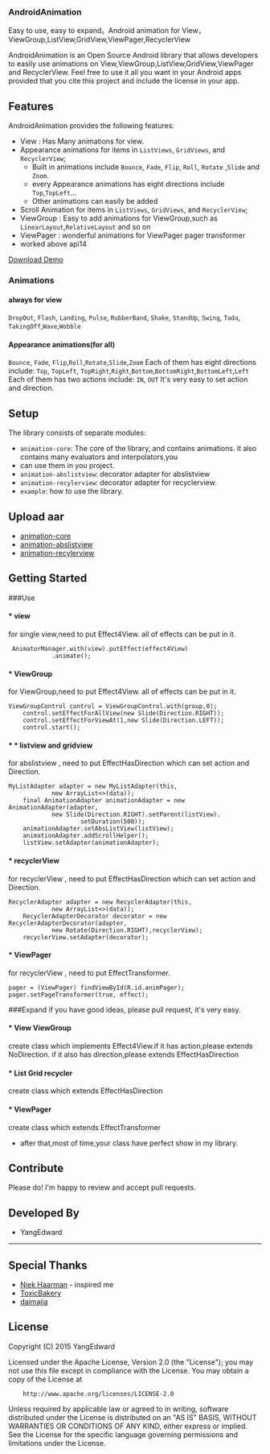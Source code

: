 ### AndroidAnimation
Easy to use, easy to expand。Android animation for View，ViewGroup,ListView,GridView,ViewPager,RecyclerView

AndroidAnimation is an Open Source Android library that allows developers to easily use animations on View,ViewGroup,ListView,GridView,ViewPager and RecyclerView.
Feel free to use it all you want in your Android apps provided that you cite this project and include the license in your app.

Features
-----
AndroidAnimation provides the following features:
* View : Has Many animations for view.
* Appearance animations for items in `ListViews`, `GridViews`, and `RecyclerView`;
    * Built in animations include `Bounce`, `Fade`, `Flip`, `Roll`, `Rotate` ,`Slide` and `Zoom`.
    * every Appearance animations has eight directions include `Top`,`TopLeft`...
	* Other animations can easily be added
* Scroll Animation for items in `ListViews`, `GridViews`, and `RecyclerView`;
* ViewGroup : Easy to add animations for ViewGroup,such as `LinearLayout`,`RelativeLayout` and so on
* ViewPager : wonderful animations for ViewPager pager transformer
* worked above api14

[Download Demo](https://github.com/YangEdward/AndroidAnimation/blob/master/example/example-release.apk?raw=true)

### Animations
#### always for view
`DropOut`, `Flash`, `Landing`, `Pulse`, `RubberBand`, `Shake`, `StandUp`,
`Swing`, `Tada`, `TakingOff`,`Wave`,`Wobble`

#### Appearance animations(for all)
`Bounce`, `Fade`, `Flip`,`Roll`,`Rotate`,`Slide`,`Zoom`
Each of them has eight directions include:
`Top`, `TopLeft`, `TopRight`,`Right`,`Bottom`,`BottomRight`,`BottomLeft`,`Left`
Each of them has two actions include:
`IN`, `OUT`
It's very easy to set action and direction.

Setup
-----

The library consists of separate modules:

* `animation-core`: The core of the library, and contains animations. it also contains many evaluators and interpolators,you
* can use them in you project.
* `animation-abslistview`: decorator adapter for abslistview
* `animation-recylerview`: decorator adapter for recyclerview.
* `example`: how to use the library.

Upload aar
-----
* [animation-core](https://raw.githubusercontent.com/YangEdward/AndroidAnimation/master/animation-core/animation-core.aar)
* [animation-abslistview](https://raw.githubusercontent.com/YangEdward/AndroidAnimation/master/animation-abslistview/animation-abslistview.aar)
* [animation-recylerview](https://raw.githubusercontent.com/YangEdward/AndroidAnimation/master/animation-recylerview/animation-recylerview.aar)


Getting Started
-----
###Use
#### * view
for single view,need to put Effect4View. all of effects can be put in it.
     
     AnimatorManager.with(view).putEffect(effect4View)
                .animate();
     
#### * ViewGroup
for ViewGroup,need to put Effect4View. all of effects can be put in it.

    ViewGroupControl control = ViewGroupControl.with(group,0);
        control.setEffectForAllView(new Slide(Direction.RIGHT));
        control.setEffectForViewAt(1,new Slide(Direction.LEFT));
        control.start();
    
#### * * listview and gridview
for abslistview , need to put EffectHasDirection which can set action and Direction.

    MyListAdapter adapter = new MyListAdapter(this,
                new ArrayList<>(data));
        final AnimationAdapter animationAdapter = new AnimationAdapter(adapter,
                new Slide(Direction.RIGHT).setParent(listView).
                        setDuration(500));
        animationAdapter.setAbsListView(listView);
        animationAdapter.addScrollHelper();
        listView.setAdapter(animationAdapter);
    
#### * recyclerView
for recyclerView , need to put EffectHasDirection which can set action and Direction.

    RecyclerAdapter adapter = new RecyclerAdapter(this,
                new ArrayList<>(data));
        RecyclerAdapterDecorator decorator = new RecyclerAdapterDecorator(adapter,
                new Rotate(Direction.RIGHT),recyclerView);
        recyclerView.setAdapter(decorator);
    
#### * ViewPager
for recyclerView , need to put EffectTransformer.

    pager = (ViewPager) findViewById(R.id.animPager);
    pager.setPageTransformer(true, effect);
    
###Expand
if you have good ideas, please pull request, it's very easy.
#### * View ViewGroup
create class which implements Effect4View.if it has action,please extends NoDirection.
if it also has direction,please extends EffectHasDirection
#### * List Grid recycler
create class which extends EffectHasDirection
#### * ViewPager
create class which extends EffectTransformer
* after that,most of time,your class have perfect show in my library.

Contribute
-----
Please do! I'm happy to review and accept pull requests.  

Developed By
-----
* YangEdward

***

Special Thanks
-----
* [Niek Haarman](https://github.com/nhaarman/ListViewAnimations) - inspired me
* [ToxicBakery](https://github.com/ToxicBakery/ViewPagerTransforms)
* [daimajia](https://github.com/daimajia)

License
-----


   Copyright (C) 2015 YangEdward

   Licensed under the Apache License, Version 2.0 (the "License");
   you may not use this file except in compliance with the License.
   You may obtain a copy of the License at

        http://www.apache.org/licenses/LICENSE-2.0

   Unless required by applicable law or agreed to in writing, software
   distributed under the License is distributed on an "AS IS" BASIS,
   WITHOUT WARRANTIES OR CONDITIONS OF ANY KIND, either express or implied.
   See the License for the specific language governing permissions and
   limitations under the License.


